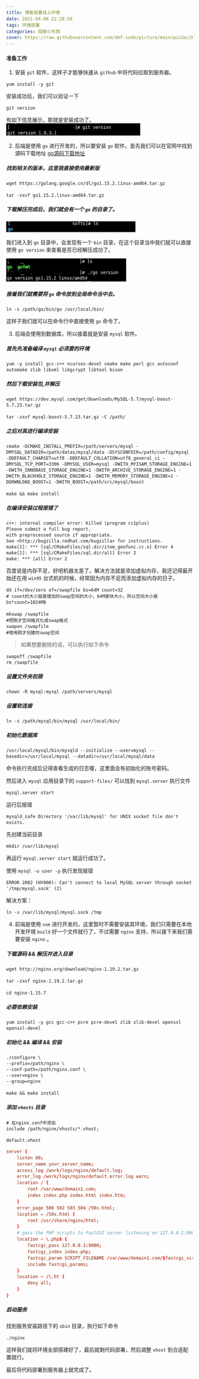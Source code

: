 ```yaml
---
title: 博客部署线上环境
date: 2021-04-06 22:28:50
tags: 环境部署
categories: 捣鼓小东西
cover: https://raw.githubusercontent.com/dmf-code/picture/main/picGo/20210409224854.jpg
---
```


#### 准备工作
1. 安装 `git` 软件，这样子才能够快速从 `github` 中将代码拉取到服务器。

```shell
yum install -y git
```
安装成功后，我们可以验证一下
```
git version
```
有如下信息展示，那就是安装成功了。
![BaiduShurufa_2020916_215510.png](https://raw.githubusercontent.com/dmf-code/picture/main/2021-04-06/8ac8bec3e972b48cbb03ad22be5bbd71.png)

2. 后端是使用 `go` 进行开发的，所以要安装 `go` 软件。首先我们可以在官网中找到源码下载地址 [go源码下载地址](https://golang.google.cn/dl/)

##### 找到相关的版本，这里我直接使用最新版

```shell
wget https://golang.google.cn/dl/go1.15.2.linux-amd64.tar.gz

tar -zxvf go1.15.2.linux-amd64.tar.gz
```
##### 下载解压完成后，我们就会有一个 `go` 的目录了。

![BaiduShurufa_2020916_22615.png](https://raw.githubusercontent.com/dmf-code/picture/main/2021-04-06/a1d20420ef1a2f7a9c41192f7d06513d.png)

我们进入到 `go` 目录中，会发现有一个 `bin` 目录，在这个目录当中我们就可以直接使用 `go version` 来查看是否已经解压成功了。

![BaiduShurufa_2020916_22949.png](https://raw.githubusercontent.com/dmf-code/picture/main/2021-04-06/755ce0b6b199586cb1c19ad36e17fc72.png)

##### 接着我们就需要将 `go` 命令放到全局命令当中去。

```shell
ln -s /path/go/bin/go /usr/local/bin/
```
这样子我们就可以在命令行中直接使用 `go` 命令了。

3. 后端会使用到数据库，所以接着就是安装 `mysql` 软件。

##### 首先先准备编译 `mysql` 必须要的环境
```shell
yum -y install gcc-c++ ncurses-devel cmake make perl gcc autoconf automake zlib libxml libgcrypt libtool bison
```

##### 然后下载安装包,并解压
```shell
wget https://dev.mysql.com/get/Downloads/MySQL-5.7/mysql-boost-5.7.23.tar.gz

tar -zxvf mysql-boost-5.7.23.tar.gz -C /path/
```

##### 之后对其进行编译安装

```shell
cmake -DCMAKE_INSTALL_PREFIX=/path/servers/mysql -DMYSQL_DATADIR=/path/datas/mysql/data -DSYSCONFDIR=/path/config/mysql -DDEFAULT_CHARSET=utf8 -DDEFAULT_COLLATION=utf8_general_ci -DMYSQL_TCP_PORT=3306 -DMYSQL_USER=mysql -DWITH_MYISAM_STORAGE_ENGINE=1 -DWITH_INNOBASE_STORAGE_ENGINE=1 -DWITH_ARCHIVE_STORAGE_ENGINE=1 -DWITH_BLACKHOLE_STORAGE_ENGINE=1 -DWITH_MEMORY_STORAGE_ENGINE=1 -DDOWNLOAD_BOOST=1 -DWITH_BOOST=/path/src/mysql/boost

make && make install
```

##### 在编译安装过程报错了

```shell
c++: internal compiler error: Killed (program cc1plus)
Please submit a full bug report,
with preprocessed source if appropriate.
See <http://bugzilla.redhat.com/bugzilla> for instructions.
make[2]: *** [sql/CMakeFiles/sql.dir/item_geofunc.cc.o] Error 4
make[1]: *** [sql/CMakeFiles/sql.dir/all] Error 2
make: *** [all] Error 2

```
百度说是内存不足，好吧机器太差了。解决方法就是添加虚拟内存，我还记得最开始还在用 `win95` 台式机的时候，经常因为内存不足而添加虚拟内存的日子。

```shell
dd if=/dev/zero of=/swapfile bs=64M count=32
# count的大小就是增加的swap空间的大小，64M是块大小，所以空间大小是bs*count=1024MB

mkswap /swapfile
#把刚才空间格式化成swap格式
swapon /swapfile
#使用刚才创建的swap空间
```

> 如果想要删除的话，可以执行如下命令

```shell
swapoff /swapfile
rm /swapfile
```

##### 设置文件夹权限

```shell
chown -R mysql:mysql /path/servers/mysql
```

##### 设置软连接

```shell
ln -s /path/mysql/bin/mysql /usr/local/bin/
```

##### 初始化数据库

```shell
/usr/local/mysql/bin/mysqld --initialize --user=mysql --basedir=/usr/local/mysql --datadir=/usr/local/mysql/data
```

命令执行完成后记得查看生成的日志喔，这里面会有初始化的账号密码。

然后进入 `mysql` 应用目录下的 `support-files/` 可以找到 `mysql.server` 执行文件

```shell
mysql.server start
```

运行后报错
```shell
mysqld_safe Directory '/var/lib/mysql' for UNIX socket file don't exists.
```

先创建当前目录
```shell
mkdir /var/lib/mysql
```

再运行 `mysql.server start` 就运行成功了。

使用 `mysql -u user -p` 执行发现报错
```text
ERROR 2002 (HY000): Can't connect to local MySQL server through socket '/tmp/mysql.sock' (2)
```
解决方案：

```shell
ln -s /var/lib/mysql/mysql.sock /tmp
```

4. 前端是使用 `vue` 进行开发的，这里暂时不需要安装其环境，我们只需要在本地开发环境 `build` 好一个文件就行了，不过需要 `nginx` 支持，所以接下来我们需要安装 `nginx` 。

##### 下载源码 && 解压并进入目录
```shell
wget http://nginx.org/download/nginx-1.19.2.tar.gz

tar -zxvf nginx-1.19.2.tar.gz

cd nginx-1.15.7
```

##### 必要依赖安装

```shell
yum install -y gcc gcc-c++ pcre pcre-devel zlib zlib-devel openssl openssl-devel
```

##### 初始化 && 编译 && 安装

```shell
./configure \
--prefix=/path/nginx \
--conf-path=/path/nginx.conf \
--user=nginx \
--group=nginx

make && make install

```

##### 添加 `vhosts` 目录

```
# 在nginx.conf中添加
include /path/nginx/vhosts/*.vhost;
```

`default.vhost`

```conf
server {
    listen 80;
    server_name your_server_name;
    access_log /work/logs/nginx/default.log;
    error_log /work/logs/nginx/default.error.log warn;
    location / {
        root /var/www/domain1.com;
        index index.php index.html index.htm;
    }
    error_page 500 502 503 504 /50x.html;
    location = /50x.html {
        root /usr/share/nginx/html;
    }
    # pass the PHP scripts to FastCGI server listening on 127.0.0.1:9000
    location ~ \.php$ {
        fastcgi_pass 127.0.0.1:9000;
        fastcgi_index index.php;
        fastcgi_param SCRIPT_FILENAME /var/www/domain1.com/$fastcgi_script_name;
        include fastcgi_params;
    }
    location ~ /\.ht {
        deny all;
    }
}
```

##### 启动服务
找到服务安装路径下的 `sbin` 目录，执行如下命令
```shell
./nginx
```

这样我们就将环境全部搭建好了，最后就剩代码部署，然后调整 `vhost` 到合适配置就行。

最后将代码部署到服务器上就完成了。

